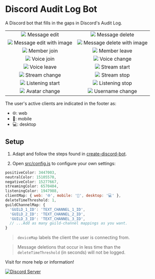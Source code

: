 # Discord Audit Log Bot

A Discord bot that fills in the gaps in Discord's Audit Log.

| | |
|:-:|:-:|
|<img src="https://raw.githubusercontent.com/peterthehan/discord-audit-log-bot/master/assets/messageEdit.png"> Message edit|<img src="https://raw.githubusercontent.com/peterthehan/discord-audit-log-bot/master/assets/messageDelete.png"> Message delete|
|<img src="https://raw.githubusercontent.com/peterthehan/discord-audit-log-bot/master/assets/messageEditWithImage.png"> Message edit with image|<img src="https://raw.githubusercontent.com/peterthehan/discord-audit-log-bot/master/assets/messageDeleteWithImage.png"> Message delete with image|
|<img src="https://raw.githubusercontent.com/peterthehan/discord-audit-log-bot/master/assets/memberJoin.png"> Member join|<img src="https://raw.githubusercontent.com/peterthehan/discord-audit-log-bot/master/assets/memberLeave.png"> Member leave|
|<img src="https://raw.githubusercontent.com/peterthehan/discord-audit-log-bot/master/assets/voiceJoin.png"> Voice join|<img src="https://raw.githubusercontent.com/peterthehan/discord-audit-log-bot/master/assets/voiceChange.png"> Voice change|
|<img src="https://raw.githubusercontent.com/peterthehan/discord-audit-log-bot/master/assets/voiceLeave.png"> Voice leave|<img src="https://raw.githubusercontent.com/peterthehan/discord-audit-log-bot/master/assets/streamStart.png"> Stream start|
|<img src="https://raw.githubusercontent.com/peterthehan/discord-audit-log-bot/master/assets/streamChange.png"> Stream change|<img src="https://raw.githubusercontent.com/peterthehan/discord-audit-log-bot/master/assets/streamStop.png"> Stream stop|
|<img src="https://raw.githubusercontent.com/peterthehan/discord-audit-log-bot/master/assets/listeningStart.png"> Listening start|<img src="https://raw.githubusercontent.com/peterthehan/discord-audit-log-bot/master/assets/listeningStop.png"> Listening stop|
|<img src="https://raw.githubusercontent.com/peterthehan/discord-audit-log-bot/master/assets/avatarChange.png"> Avatar change|<img src="https://raw.githubusercontent.com/peterthehan/discord-audit-log-bot/master/assets/usernameChange.png"> Username change|

The user's active clients are indicated in the footer as:
- 🌐: web
- 📱: mobile
- 💻: desktop

## Setup

1. Adapt and follow the steps found in [create-discord-bot](https://github.com/peterthehan/create-discord-bot).

2. Open [src/config.js](https://github.com/peterthehan/discord-audit-log-bot/blob/master/src/config.js) to configure your own settings:

```js
positiveColor: 3447003,
neutralColor: 15105570,
negativeColor: 15277667,
streamingColor: 6570404,
listeningColor: 1947988,
clientMap: { web: '🌐', mobile: '📱', desktop: '💻' },
deleteTimeThreshold: 1,
guildChannelMap: {
  'GUILD_1_ID': 'TEXT_CHANNEL_1_ID',
  'GUILD_2_ID': 'TEXT_CHANNEL_2_ID',
  'GUILD_3_ID': 'TEXT_CHANNEL_3_ID',
  // ...Add as many guild-channel mappings as you want.
}
```

> `deviceMap` labels the client the user is connecting from.

> Message deletions that occur in less time than the `deleteTimeThreshold` (in seconds) will not be logged.

Visit for more help or information!

<a href="https://discord.gg/WjEFnzC">
  <img src="https://discordapp.com/api/guilds/258167954913361930/embed.png?style=banner2" title="Discord Server"/>
</a>
